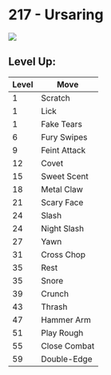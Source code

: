 # 217 - Ursaring
![][217]

## Level Up:

Level | Move
---   | ---
  1   | Scratch
  1   | Lick
  1   | Fake Tears
  6   | Fury Swipes
  9   | Feint Attack
 12   | Covet
 15   | Sweet Scent
 18   | Metal Claw
 21   | Scary Face
 24   | Slash
 24   | Night Slash
 27   | Yawn
 31   | Cross Chop
 35   | Rest
 35   | Snore
 39   | Crunch
 43   | Thrash
 47   | Hammer Arm
 51   | Play Rough
 55   | Close Combat
 59   | Double-Edge



[217]: /img/pokemon/217.png
